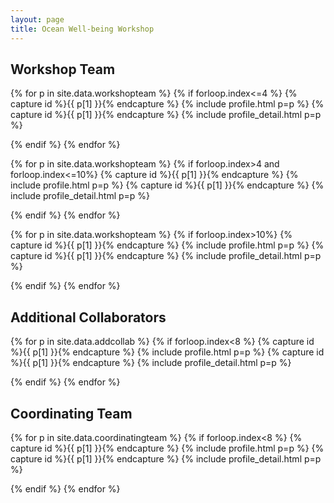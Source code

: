 ```yaml
---
layout: page
title: Ocean Well-being Workshop
---
```

## Workshop Team

{% for p in site.data.workshopteam %} {% if forloop.index<=4 %} 
{% capture id %}{{ p[1] }}{% endcapture %} {% include profile.html p=p %} 
{% capture id %}{{ p[1] }}{% endcapture %} {% include profile_detail.html p=p %} 

{% endif %} {% endfor %}

{% for p in site.data.workshopteam %} {% if forloop.index>4 and forloop.index<=10%} 
{% capture id %}{{ p[1] }}{% endcapture %} {% include profile.html p=p %} 
{% capture id %}{{ p[1] }}{% endcapture %} {% include profile_detail.html p=p %} 

{% endif %} {% endfor %}

{% for p in site.data.workshopteam %} {% if forloop.index>10%} 
{% capture id %}{{ p[1] }}{% endcapture %} {% include profile.html p=p %} 
{% capture id %}{{ p[1] }}{% endcapture %} {% include profile_detail.html p=p %} 

{% endif %} {% endfor %}

## Additional Collaborators

{% for p in site.data.addcollab %} {% if forloop.index<8 %}
{% capture id %}{{ p[1] }}{% endcapture %} {% include profile.html p=p %}
{% capture id %}{{ p[1] }}{% endcapture %} {% include profile_detail.html p=p %}

{% endif %} {% endfor %}

## Coordinating Team


{% for p in site.data.coordinatingteam %} {% if forloop.index<8 %}
{% capture id %}{{ p[1] }}{% endcapture %} {% include profile.html p=p %}
{% capture id %}{{ p[1] }}{% endcapture %} {% include profile_detail.html p=p %}

{% endif %} {% endfor %}
